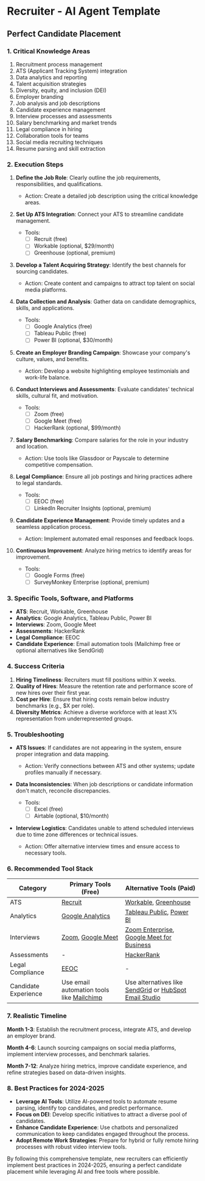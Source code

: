 # Recruiter - AI Agent Template

## Perfect Candidate Placement

### 1. Critical Knowledge Areas

1. Recruitment process management
2. ATS (Applicant Tracking System) integration
3. Data analytics and reporting
4. Talent acquisition strategies
5. Diversity, equity, and inclusion (DEI)
6. Employer branding
7. Job analysis and job descriptions
8. Candidate experience management
9. Interview processes and assessments
10. Salary benchmarking and market trends
11. Legal compliance in hiring
12. Collaboration tools for teams
13. Social media recruiting techniques
14. Resume parsing and skill extraction

### 2. Execution Steps

1. **Define the Job Role**: Clearly outline the job requirements, responsibilities, and qualifications.
   - Action: Create a detailed job description using the critical knowledge areas.

2. **Set Up ATS Integration**: Connect your ATS to streamline candidate management.
   - Tools:
     - [ ] Recruit (free)
     - [ ] Workable (optional, $29/month)
     - [ ] Greenhouse (optional, premium)

3. **Develop a Talent Acquiring Strategy**: Identify the best channels for sourcing candidates.
   - Action: Create content and campaigns to attract top talent on social media platforms.

4. **Data Collection and Analysis**: Gather data on candidate demographics, skills, and applications.
   - Tools:
     - [ ] Google Analytics (free)
     - [ ] Tableau Public (free)
     - [ ] Power BI (optional, $30/month)

5. **Create an Employer Branding Campaign**: Showcase your company's culture, values, and benefits.
   - Action: Develop a website highlighting employee testimonials and work-life balance.

6. **Conduct Interviews and Assessments**: Evaluate candidates' technical skills, cultural fit, and motivation.
   - Tools:
     - [ ] Zoom (free)
     - [ ] Google Meet (free)
     - [ ] HackerRank (optional, $99/month)

7. **Salary Benchmarking**: Compare salaries for the role in your industry and location.
   - Action: Use tools like Glassdoor or Payscale to determine competitive compensation.

8. **Legal Compliance**: Ensure all job postings and hiring practices adhere to legal standards.
   - Tools:
     - [ ] EEOC (free)
     - [ ] LinkedIn Recruiter Insights (optional, premium)

9. **Candidate Experience Management**: Provide timely updates and a seamless application process.
   - Action: Implement automated email responses and feedback loops.

10. **Continuous Improvement**: Analyze hiring metrics to identify areas for improvement.
    - Tools:
      - [ ] Google Forms (free)
      - [ ] SurveyMonkey Enterprise (optional, premium)

### 3. Specific Tools, Software, and Platforms

- **ATS**: Recruit, Workable, Greenhouse
- **Analytics**: Google Analytics, Tableau Public, Power BI
- **Interviews**: Zoom, Google Meet
- **Assessments**: HackerRank
- **Legal Compliance**: EEOC
- **Candidate Experience**: Email automation tools (Mailchimp free or optional alternatives like SendGrid)

### 4. Success Criteria

1. **Hiring Timeliness**: Recruiters must fill positions within X weeks.
2. **Quality of Hires**: Measure the retention rate and performance score of new hires over their first year.
3. **Cost per Hire**: Ensure that hiring costs remain below industry benchmarks (e.g., $X per role).
4. **Diversity Metrics**: Achieve a diverse workforce with at least X% representation from underrepresented groups.

### 5. Troubleshooting

- **ATS Issues**: If candidates are not appearing in the system, ensure proper integration and data mapping.
  - Action: Verify connections between ATS and other systems; update profiles manually if necessary.

- **Data Inconsistencies**: When job descriptions or candidate information don't match, reconcile discrepancies.
  - Tools:
    - [ ] Excel (free)
    - [ ] Airtable (optional, $10/month)

- **Interview Logistics**: Candidates unable to attend scheduled interviews due to time zone differences or technical issues.
  - Action: Offer alternative interview times and ensure access to necessary tools.

### 6. Recommended Tool Stack

| Category         | Primary Tools (Free)                                                                                          | Alternative Tools (Paid)                                                                                   |
|------------------|-------------------------------------------------------------------------------------------------------------|------------------------------------------------------------------------------------------------------------|
| ATS              | [Recruit](https://recruit.app/)                                                                              | [Workable](https://www.workable.com/), [Greenhouse](https://greenhouse.io/)                                |
| Analytics       | [Google Analytics](https://analytics.google.com/)                                                             | [Tableau Public](https://public.tableau.com/), [Power BI](https://powerbi.microsoft.com/)                |
| Interviews      | [Zoom](https://zoom.us/), [Google Meet](https://meet.google.com/)                                            | [Zoom Enterprise](https://zoom.us/pricing/team/), [Google Meet for Business](https://enterprise.gsuite.com) |
| Assessments     | -                                                                                                           | [HackerRank](https://www.hackerrank.com/)                                                                |
| Legal Compliance| [EEOC](https://www.eeoc.gov/)                                                                               | -                                                                                                         |
| Candidate Experience | Use email automation tools like [Mailchimp](https://mailchimp.com/)                                    | Use alternatives like [SendGrid](https://sendgrid.com/) or [HubSpot Email Studio](https://app.hubspot.com) |

### 7. Realistic Timeline

**Month 1-3**: Establish the recruitment process, integrate ATS, and develop an employer brand.

**Month 4-6**: Launch sourcing campaigns on social media platforms, implement interview processes, and benchmark salaries.

**Month 7-12**: Analyze hiring metrics, improve candidate experience, and refine strategies based on data-driven insights.

### 8. Best Practices for 2024-2025

- **Leverage AI Tools**: Utilize AI-powered tools to automate resume parsing, identify top candidates, and predict performance.
- **Focus on DEI**: Develop specific initiatives to attract a diverse pool of candidates.
- **Enhance Candidate Experience**: Use chatbots and personalized communication to keep candidates engaged throughout the process.
- **Adopt Remote Work Strategies**: Prepare for hybrid or fully remote hiring processes with robust video interview tools.

By following this comprehensive template, new recruiters can efficiently implement best practices in 2024-2025, ensuring a perfect candidate placement while leveraging AI and free tools where possible.

